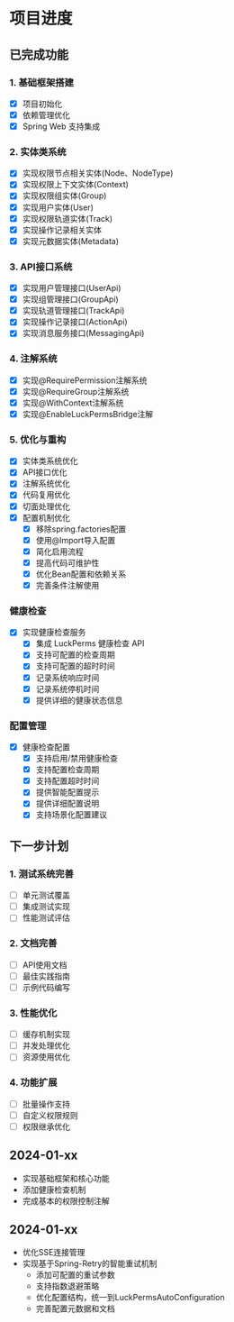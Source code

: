 # 项目进度

## 已完成功能

### 1. 基础框架搭建
- [x] 项目初始化
- [x] 依赖管理优化
- [x] Spring Web 支持集成

### 2. 实体类系统
- [x] 实现权限节点相关实体(Node、NodeType)
- [x] 实现权限上下文实体(Context)
- [x] 实现权限组实体(Group)
- [x] 实现用户实体(User)
- [x] 实现权限轨道实体(Track)
- [x] 实现操作记录相关实体
- [x] 实现元数据实体(Metadata)

### 3. API接口系统
- [x] 实现用户管理接口(UserApi)
- [x] 实现组管理接口(GroupApi)
- [x] 实现轨道管理接口(TrackApi)
- [x] 实现操作记录接口(ActionApi)
- [x] 实现消息服务接口(MessagingApi)

### 4. 注解系统
- [x] 实现@RequirePermission注解系统
- [x] 实现@RequireGroup注解系统
- [x] 实现@WithContext注解系统
- [x] 实现@EnableLuckPermsBridge注解

### 5. 优化与重构
- [x] 实体类系统优化
- [x] API接口优化
- [x] 注解系统优化
- [x] 代码复用优化
- [x] 切面处理优化
- [x] 配置机制优化
  - [x] 移除spring.factories配置
  - [x] 使用@Import导入配置
  - [x] 简化启用流程
  - [x] 提高代码可维护性
  - [x] 优化Bean配置和依赖关系
  - [x] 完善条件注解使用

### 健康检查
- [x] 实现健康检查服务
  - [x] 集成 LuckPerms 健康检查 API
  - [x] 支持可配置的检查周期
  - [x] 支持可配置的超时时间
  - [x] 记录系统响应时间
  - [x] 记录系统停机时间
  - [x] 提供详细的健康状态信息

### 配置管理
- [x] 健康检查配置
  - [x] 支持启用/禁用健康检查
  - [x] 支持配置检查周期
  - [x] 支持配置超时时间
  - [x] 提供智能配置提示
  - [x] 提供详细配置说明
  - [x] 支持场景化配置建议

## 下一步计划

### 1. 测试系统完善
- [ ] 单元测试覆盖
- [ ] 集成测试实现
- [ ] 性能测试评估

### 2. 文档完善
- [ ] API使用文档
- [ ] 最佳实践指南
- [ ] 示例代码编写

### 3. 性能优化
- [ ] 缓存机制实现
- [ ] 并发处理优化
- [ ] 资源使用优化

### 4. 功能扩展
- [ ] 批量操作支持
- [ ] 自定义权限规则
- [ ] 权限继承优化

## 2024-01-xx
- 实现基础框架和核心功能
- 添加健康检查机制
- 完成基本的权限控制注解

## 2024-01-xx
- 优化SSE连接管理
- 实现基于Spring-Retry的智能重试机制
  - 添加可配置的重试参数
  - 支持指数退避策略
  - 优化配置结构，统一到LuckPermsAutoConfiguration
  - 完善配置元数据和文档 